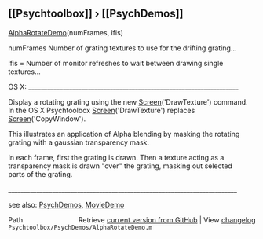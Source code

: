 ## [[Psychtoolbox]] &#8250; [[PsychDemos]]

[AlphaRotateDemo](AlphaRotateDemo)(numFrames, ifis)  
  
numFrames Number of grating textures to use for the drifting grating...  
  
ifis = Number of monitor refreshes to wait between drawing single  
textures...  
  
  
OS X: \_\_\_\_\_\_\_\_\_\_\_\_\_\_\_\_\_\_\_\_\_\_\_\_\_\_\_\_\_\_\_\_\_\_\_\_\_\_\_\_\_\_\_\_\_\_\_\_\_\_\_\_\_\_\_\_\_\_\_\_\_\_\_\_\_\_\_  
  
Display a rotating grating using the new [Screen](Screen)('DrawTexture') command.  
In the OS X Psychtoolbox [Screen](Screen)('DrawTexture') replaces  
[Screen](Screen)('CopyWindow').       
  
This illustrates an application of Alpha blending by masking the rotating  
grating with a gaussian transparency mask.  
  
In each frame, first the grating is drawn. Then a texture acting as a  
transparency mask is drawn "over" the grating, masking out selected  
parts of the grating.  
  
\_\_\_\_\_\_\_\_\_\_\_\_\_\_\_\_\_\_\_\_\_\_\_\_\_\_\_\_\_\_\_\_\_\_\_\_\_\_\_\_\_\_\_\_\_\_\_\_\_\_\_\_\_\_\_\_\_\_\_\_\_\_\_\_\_\_\_\_\_\_\_\_\_  
  
see also: [PsychDemos](PsychDemos), [MovieDemo](MovieDemo)  




<div class="code_header" style="text-align:right;">
  <span style="float:left;">Path&nbsp;&nbsp;</span> <span class="counter">Retrieve <a href=
  "https://raw.github.com/Psychtoolbox-3/Psychtoolbox-3/beta/Psychtoolbox/PsychDemos/AlphaRotateDemo.m">current version from GitHub</a> | View <a href=
  "https://github.com/Psychtoolbox-3/Psychtoolbox-3/commits/beta/Psychtoolbox/PsychDemos/AlphaRotateDemo.m">changelog</a></span>
</div>
<div class="code">
  <code>Psychtoolbox/PsychDemos/AlphaRotateDemo.m</code>
</div>

